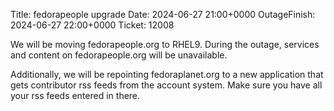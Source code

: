 Title: fedorapeople upgrade
Date: 2024-06-27 21:00+0000
OutageFinish: 2024-06-27 22:00+0000
Ticket: 12008

We will be moving fedorapeople.org to RHEL9.
During the outage, services and content on fedorapeople.org will be unavailable.

Additionally, we will be repointing fedoraplanet.org to a new application
that gets contributor rss feeds from the account system. Make sure you
have all your rss feeds entered in there.
